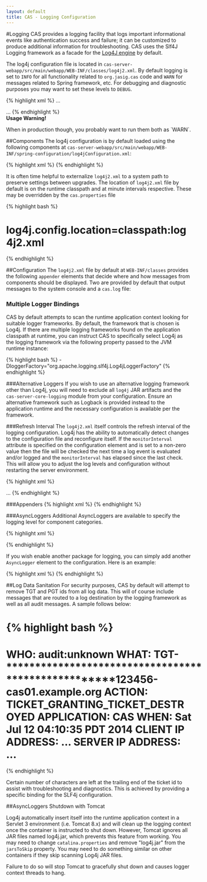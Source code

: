 ```yaml
---
layout: default
title: CAS - Logging Configuration
---
```



#Logging
CAS provides a logging facility that logs important informational events like authentication success and
failure; it can be customized to produce additional information for troubleshooting. CAS uses the Slf4J
Logging framework as a facade for the [Log4J engine](http://logging.apache.org‎) by default.

The log4j configuration file is located in `cas-server-webapp/src/main/webapp/WEB-INF/classes/log4j2.xml`.
By default logging is set to `INFO` for all functionality related to `org.jasig.cas` code and `WARN` for
messages related to Spring framework, etc. For debugging and diagnostic purposes you may want to set
these levels to  `DEBUG`.

{% highlight xml %}
...

<AsyncLogger name="org.jasig" level="info" additivity="false">
    <AppenderRef ref="console"/>
    <AppenderRef ref="file"/>
</AsyncLogger>

<AsyncLogger name="org.springframework" level="warn" />
...
{% endhighlight %}

<div class="alert alert-warning"><strong>Usage Warning!</strong><p>When in production though,
you probably want to run them both as `WARN`.</p></div>


##Components
The log4j configuration is by default loaded using the following components
at `cas-server-webapp/src/main/webapp/WEB-INF/spring-configuration/log4jConfiguration.xml`:

{% highlight xml %}
<bean id="log4jInitialization" class="org.jasig.cas.util.CasAsyncLoggerContextInitializer"
    c:logConfigurationField="log4jConfiguration"
    c:logConfigurationFile="${log4j.config.location:classpath:log4j2.xml}"
    c:AsyncLoggerContextPackageName="org.apache.logging.log4j.web"/>
{% endhighlight %}

It is often time helpful to externalize `log4j2.xml` to a system path to preserve settings between upgrades.
The location of `log4j2.xml` file by default is on the runtime classpath and at minute intervals
respective. These may be overridden by the `cas.properties` file

{% highlight bash %}
# log4j.config.location=classpath:log4j2.xml
{% endhighlight %}


##Configuration
The `log4j2.xml` file by default at `WEB-INF/classes` provides the following `appender` elements that
decide where and how messages from components should be displayed. Two are provided by default that
output messages to the system console and a `cas.log` file:

### Multiple Logger Bindings
CAS by default attempts to scan the runtime application context looking for suitable logger frameworks. 
By default, the framework that is chosen is Log4j. If there are multiple logging frameworks found 
on the application classpath at runtime, you can instruct CAS to specifically select Log4j as the logging framework
via the following property passed to the JVM runtime instance:

{% highlight bash %}
-DloggerFactory="org.apache.logging.slf4j.Log4jLoggerFactory"
{% endhighlight %}

###Alternative Loggers
If you wish to use an alternative logging framework other than Log4j, you will need to exclude
all `log4j` JAR artifacts and the `cas-server-core-logging` module from your configuration. Ensure
an alternative framework such as Logback is provided instead to the application runtime and the necessary
configuration is available per the framework. 

###Refresh Interval
The `log4j2.xml` itself controls the refresh interval of the logging configuration. Log4j has the ability
to automatically detect changes to the configuration file and reconfigure itself. If the `monitorInterval`
attribute is specified on the configuration element and is set to a non-zero value then the file will be
checked the next time a log event is evaluated and/or logged and the `monitorInterval` has elapsed since
the last check. This will allow you to adjust the log levels and configuration without restarting the
server environment.

{% highlight xml %}
<!-- Specify the refresh internal in seconds. -->
<Configuration monitorInterval="60">
    <Appenders>
        ...
{% endhighlight %}

###Appenders
{% highlight xml %}
<Console name="console" target="SYSTEM_OUT">
    <PatternLayout pattern="%d %p [%c] - &lt;%m&gt;%n"/>
</Console>
<RollingFile name="file" fileName="cas.log" append="true"
             filePattern="cas-%d{yyyy-MM-dd-HH}-%i.log">
    <PatternLayout pattern="%d %p [%c] - %m%n"/>
    <Policies>
        <OnStartupTriggeringPolicy />
        <SizeBasedTriggeringPolicy size="10 MB"/>
        <TimeBasedTriggeringPolicy />
    </Policies>
</RollingFile>
{% endhighlight %}


###AsyncLoggers
Additional AsyncLoggers are available to specify the logging level for component categories.

{% highlight xml %}
<AsyncLogger name="org.jasig" level="info" additivity="false">
    <AppenderRef ref="console"/>
    <AppenderRef ref="file"/>
</AsyncLogger>
<AsyncLogger name="org.springframework" level="warn" />
<AsyncLogger name="org.springframework.webflow" level="warn" />
<AsyncLogger name="org.springframework.web" level="warn" />
<AsyncLogger name="org.springframework.security" level="warn" />

<AsyncLogger name="org.jasig.cas.web.flow" level="info" additivity="true">
    <AppenderRef ref="file"/>
</AsyncLogger>
<AsyncLogger name="org.jasig.inspektr.audit.support" level="info">
    <AppenderRef ref="file"/>
</AsyncLogger>
<Root level="error">
    <AppenderRef ref="console"/>
</Root>
{% endhighlight %}

If you wish enable another package for logging, you can simply add another `AsyncLogger`
element to the configuration. Here is an example:

{% highlight xml %}
<AsyncLogger name="org.ldaptive" level="debug" additivity="false">
    <AppenderRef ref="console"/>
    <AppenderRef ref="file"/>
</AsyncLogger>
{% endhighlight %}

##Log Data Sanitation
For security purposes, CAS by default will attempt to remove TGT and PGT ids from all log data.
This will of course include messages that are routed to a log destination by the logging framework as
 well as all audit messages. A sample follows below:

{% highlight bash %}
=============================================================
WHO: audit:unknown
WHAT: TGT-****************************************************123456-cas01.example.org
ACTION: TICKET_GRANTING_TICKET_DESTROYED
APPLICATION: CAS
WHEN: Sat Jul 12 04:10:35 PDT 2014
CLIENT IP ADDRESS: ...
SERVER IP ADDRESS: ...
=============================================================
{% endhighlight %}

Certain number of characters are left at the trailing end of the ticket id to assist with
troubleshooting and diagnostics. This is achieved by providing a specific binding for the SLF4j configuration.

##AsyncLoggers Shutdown with Tomcat

Log4j automatically insert itself into the runtime application context in a Servlet 3 environment (i.e. Tomcat 8.x) and will clean up 
the logging context once the container is instructed to shut down. However, Tomcat ignores all JAR files named log4j.jar, which prevents 
this feature from working. You may need to change `catalina.properties` and remove "log4j.jar" from the `jarsToSkip` property. 
You may need to do something similar on other containers if they skip scanning Log4j JAR files.

Failure to do so will stop Tomcat to gracefully shut down and causes logger context threads to hang. 
